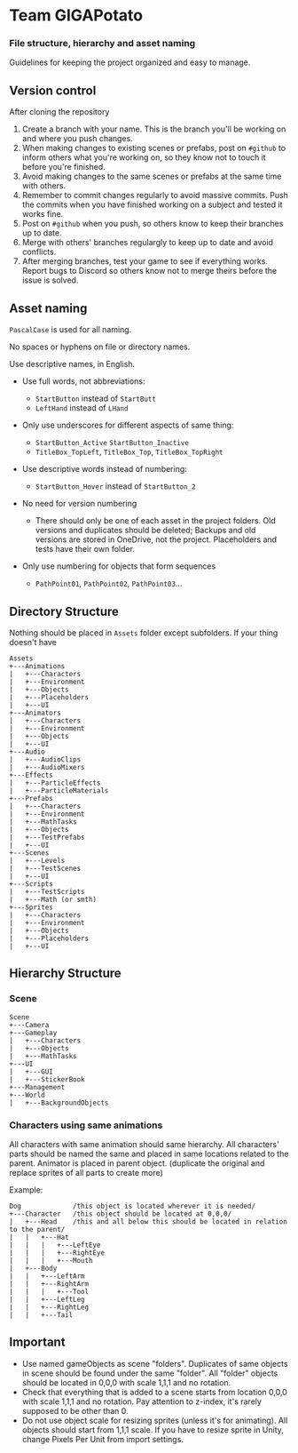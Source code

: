 # Team GIGAPotato
### File structure, hierarchy and asset naming

Guidelines for keeping the project organized and easy to manage.

## Version control
After cloning the repository
1. Create a branch with your name. This is the branch you'll be working on and where you push changes.
3. When making changes to existing scenes or prefabs, post on `#github` to inform others what you're working on, so they know not to touch it before you're finished.
4. Avoid making changes to the same scenes or prefabs at the same time with others.
5. Remember to commit changes regularly to avoid massive commits. Push the commits when you have finished working on a subject and tested it works fine.
6. Post on `#github` when you push, so others know to keep their branches up to date.
7. Merge with others' branches regulargly to keep up to date and avoid conflicts.
8. After merging branches, test your game to see if everything works. Report bugs to Discord so others know not to merge theirs before the issue is solved.

## Asset naming

`PascalCase` is used for all naming.

No spaces or hyphens on file or directory names.

Use descriptive names, in English.

- Use full words, not abbreviations:
    - `StartButton` instead of `StartButt`
    - `LeftHand` instead of `LHand`

-	Only use underscores for different aspects of same thing:
    -	`StartButton_Active` `StartButton_Inactive`
    -	`TitleBox_TopLeft`, `TitleBox_Top`, `TitleBox_TopRight`

- Use descriptive words instead of numbering:
    - `StartButton_Hover` instead of `StartButton_2`

-	No need for version numbering
    -	There should only be one of each asset in the project folders. Old versions and duplicates should be deleted; Backups and old versions are stored in OneDrive, not the project. Placeholders and tests have their own folder.

-	Only use numbering for objects that form sequences
    -	`PathPoint01`, `PathPoint02`, `PathPoint03`...

## Directory Structure
Nothing should be placed in `Assets` folder except subfolders. If your thing doesn't have

```
Assets
+---Animations
|   +---Characters
|   +---Environment
|   +---Objects
|   +---Placeholders
|   +---UI
+---Animators
|   +---Characters
|   +---Environment
|   +---Objects
|   +---UI
+---Audio
|   +---AudioClips
|   +---AudioMixers
+---Effects
|   +---ParticleEffects
|   +---ParticleMaterials
+---Prefabs
|   +---Characters
|   +---Environment
|   +---MathTasks
|   +---Objects
|   +---TestPrefabs
|   +---UI
+---Scenes
|   +---Levels
|   +---TestScenes
|   +---UI
+---Scripts
|   +---TestScripts
|   +---Math (or smth)
+---Sprites
|   +---Characters
|   +---Environment
|   +---Objects
|   +---Placeholders
|   +---UI
```

## Hierarchy Structure
### Scene
```
Scene
+---Camera
+---Gameplay
|   +---Characters
|   +---Objects
|   +---MathTasks
+---UI
|   +---GUI
|   +---StickerBook
+---Management
+---World
|   +---BackgroundObjects
```

### Characters using same animations
All characters with same animation should same hierarchy. All characters' parts should be named the same and placed in same locations related to the parent. Animator is placed in parent object. (duplicate the original and replace sprites of all parts to create more) 

Example:

```
Dog             /this object is located wherever it is needed/
+---Character   /this object should be located at 0,0,0/
|   +---Head    /this and all below this should be located in relation to the parent/
|   |   +---Hat
|   |   |   +---LeftEye 
|   |   |   +---RightEye
|   |   |   +---Mouth
|   +---Body
|   |   +---LeftArm
|   |   +---RightArm
|   |   |   +---Tool
|   |   +---LeftLeg
|   |   +---RightLeg
|   |   +---Tail
```

## Important

- Use named gameObjects as scene "folders". Duplicates of same objects in scene should be found under the same "folder". All "folder" objects should be located in 0,0,0 with scale 1,1,1 and no rotation.
- Check that everything that is added to a scene starts from location 0,0,0 with scale 1,1,1 and no rotation. Pay attention to z-index, it's rarely supposed to be other than 0.
- Do not use object scale for resizing sprites (unless it's for animating). All objects should start from 1,1,1 scale. If you have to resize sprite in Unity, change Pixels Per Unit from import settings.
